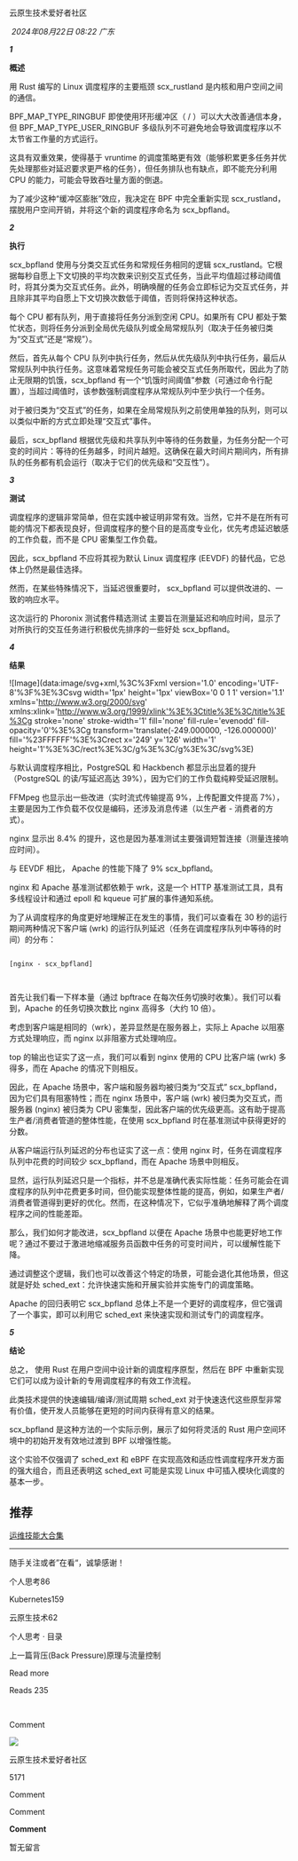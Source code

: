 # 

云原生技术爱好者社区

 _2024年08月22日 08:22_ _广东_

**_1_**

  

**概述**

用 Rust 编写的 Linux 调度程序的主要瓶颈 scx_rustland 是内核和用户空间之间的通信。

BPF_MAP_TYPE_RINGBUF 即使使用环形缓冲区（ / ）可以大大改善通信本身，但 BPF_MAP_TYPE_USER_RINGBUF 多级队列不可避免地会导致调度程序以不太节省工作量的方式运行。

这具有双重效果，使得基于 vruntime 的调度策略更有效（能够积累更多任务并优先处理那些对延迟要求更严格的任务），但任务排队也有缺点，即不能充分利用 CPU 的能力，可能会导致吞吐量方面的倒退。

为了减少这种“缓冲区膨胀”效应，我决定在 BPF 中完全重新实现 scx_rustland，摆脱用户空间开销，并将这个新的调度程序命名为 scx_bpfland。

**_2_**

  

**执行**

scx_bpfland 使用与分类交互式任务和常规任务相同的逻辑 scx_rustland。它根据每秒自愿上下文切换的平均次数来识别交互式任务，当此平均值超过移动阈值时，将其分类为交互式任务。此外，明确唤醒的任务会立即标记为交互式任务，并且除非其平均自愿上下文切换次数低于阈值，否则将保持这种状态。

每个 CPU 都有队列，用于直接将任务分派到空闲 CPU。如果所有 CPU 都处于繁忙状态，则将任务分派到全局优先级队列或全局常规队列（取决于任务被归类为“交互式”还是“常规”）。

然后，首先从每个 CPU 队列中执行任务，然后从优先级队列中执行任务，最后从常规队列中执行任务。这意味着常规任务可能会被交互式任务所取代，因此为了防止无限期的饥饿，scx_bpfland 有一个“饥饿时间阈值”参数（可通过命令行配置），当超过阈值时，该参数强制调度程序从常规队列中至少执行一个任务。

对于被归类为“交互式”的任务，如果在全局常规队列之前使用单独的队列，则可以以类似中断的方式立即处理“交互式”事件。

最后，scx_bpfland 根据优先级和共享队列中等待的任务数量，为任务分配一个可变的时间片：等待的任务越多，时间片越短。这确保在最大时间片期间内，所有排队的任务都有机会运行（取决于它们的优先级和“交互性”）。

**_3_**

  

**测试**

调度程序的逻辑非常简单，但在实践中被证明非常有效。当然，它并不是在所有可能的情况下都表现良好，但调度程序的整个目的是高度专业化，优先考虑延迟敏感的工作负载，而不是 CPU 密集型工作负载。

因此，scx_bpfland 不应将其视为默认 Linux 调度程序 (EEVDF) 的替代品，它总体上仍然是最佳选择。

然而，在某些特殊情况下，当延迟很重要时， scx_bpfland 可以提供改进的、一致的响应水平。

这次运行的 Phoronix 测试套件精选测试 主要旨在测量延迟和响应时间，显示了对所执行的交互任务进行积极优先排序的一些好处 scx_bpfland。

**_4_**

  

**结果**

![Image](data:image/svg+xml,%3C%3Fxml version='1.0' encoding='UTF-8'%3F%3E%3Csvg width='1px' height='1px' viewBox='0 0 1 1' version='1.1' xmlns='http://www.w3.org/2000/svg' xmlns:xlink='http://www.w3.org/1999/xlink'%3E%3Ctitle%3E%3C/title%3E%3Cg stroke='none' stroke-width='1' fill='none' fill-rule='evenodd' fill-opacity='0'%3E%3Cg transform='translate(-249.000000, -126.000000)' fill='%23FFFFFF'%3E%3Crect x='249' y='126' width='1' height='1'%3E%3C/rect%3E%3C/g%3E%3C/g%3E%3C/svg%3E)

与默认调度程序相比，PostgreSQL 和 Hackbench 都显示出显着的提升（PostgreSQL 的读/写延迟高达 39%），因为它们的工作负载纯粹受延迟限制。

FFMpeg 也显示出一些改进（实时流式传输提高 9%，上传配置文件提高 7%），主要是因为工作负载不仅仅是编码，还涉及消息传递（以生产者 - 消费者的方式）。

nginx 显示出 8.4% 的提升，这也是因为基准测试主要强调短暂连接（测量连接响应时间）。

与 EEVDF 相比， Apache 的性能下降了 9% scx_bpfland。

nginx 和 Apache 基准测试都依赖于 wrk，这是一个 HTTP 基准测试工具，具有多线程设计和通过 epoll 和 kqueue 可扩展的事件通知系统。

为了从调度程序的角度更好地理解正在发生的事情，我们可以查看在 30 秒的运行期间两种情况下客户端 (wrk) 的运行队列延迟（任务在调度程序队列中等待的时间）的分布：

```

```

  

  

```
[nginx - scx_bpfland]
```

```

```

```

```

首先让我们看一下样本量（通过 bpftrace 在每次任务切换时收集）。我们可以看到，Apache 的任务切换次数比 nginx 高得多（大约 10 倍）。

  

考虑到客户端是相同的（wrk），差异显然是在服务器上，实际上 Apache 以阻塞方式处理响应，而 nginx 以非阻塞方式处理响应。

top 的输出也证实了这一点，我们可以看到 nginx 使用的 CPU 比客户端 (wrk) 多得多，而在 Apache 的情况下则相反。

因此，在 Apache 场景中，客户端和服务器均被归类为“交互式” scx_bpfland，因为它们具有阻塞特性；而在 nginx 场景中，客户端 (wrk) 被归类为交互式，而服务器 (nginx) 被归类为 CPU 密集型，因此客户端的优先级更高。这有助于提高生产者/消费者管道的整体性能，在使用 scx_bpfland 时在基准测试中获得更好的分数。

从客户端运行队列延迟的分布也证实了这一点：使用 nginx 时，任务在调度程序队列中花费的时间较少 scx_bpfland，而在 Apache 场景中则相反。

显然，运行队列延迟只是一个指标，并不总是准确代表实际性能：任务可能会在调度程序的队列中花费更多时间，但仍能实现整体性能的提高，例如，如果生产者/消费者管道得到更好的优化。然而，在这种情况下，它似乎准确地解释了两个调度程序之间的性能差距。

那么，我们如何才能改进，scx_bpfland 以便在 Apache 场景中也能更好地工作呢？通过不要过于激进地缩减服务员函数中任务的可变时间片，可以缓解性能下降。

通过调整这个逻辑，我们也可以改善这个特定的场景，可能会退化其他场景，但这就是好处 sched_ext：允许快速实施和开展实验并实施专门的调度策略。

Apache 的回归表明它 scx_bpfland 总体上不是一个更好的调度程序，但它强调了一个事实，即可以利用它 sched_ext 来快速实现和测试专门的调度程序。

**_5_**

  

**结论**

总之， 使用 Rust 在用户空间中设计新的调度程序原型，然后在 BPF 中重新实现它们可以成为设计新的专用调度程序的有效工作流程。

此类技术提供的快速编辑/编译/测试周期 sched_ext 对于快速迭代这些原型非常有价值，使开发人员能够在更短的时间内获得有意义的结果。

scx_bpfland 是这种方法的一个实际示例，展示了如何将灵活的 Rust 用户空间环境中的初始开发有效地过渡到 BPF 以增强性能。

这个实验不仅强调了 sched_ext 和 eBPF 在实现高效和适应性调度程序开发方面的强大组合，而且还表明这 sched_ext 可能是实现 Linux 中可插入模块化调度的基本一步。

## 推荐

[运维技能大合集](https://mp.weixin.qq.com/s?__biz=MzI3NTEwOTA4OQ==&mid=2649185045&idx=1&sn=e8a669ff8ea1b91ab79ae86cb3761f30&chksm=f27b15f0f7f305bd0908a0b8c54fc31da02d650225531a3e3a8aa592f67a88cc5bafae0918c4&mpshare=1&scene=24&srcid=08248NBiNFGsPB4PF9BbdTyv&sharer_shareinfo=425611c28badade47c8976230008c633&sharer_shareinfo_first=e2dd5afd9e9472b3a8fdfc523328544a&key=daf9bdc5abc4e8d03fb3f182ff654b48f32fa98f23f9934040f7729799e5d83edf2368a6047833988b37e62d0c3a0f9a8725c6d8c71ec0595dfa14ab51080dd67800bf5235796e86b63f5765c23062d0134a45419c4f41e4b80dd61b731b0f5b8fe349fd02a386c76693daf23c8c1d7ebfc8369068ba600a6cd939aea085df67&ascene=14&uin=MTEwNTU1MjgwMw%3D%3D&devicetype=iMac+MacBookAir10%2C1+OSX+OSX+14.6.1+build(23G93)&version=13080710&nettype=WIFI&lang=en&countrycode=CN&fontScale=100&exportkey=n_ChQIAhIQzyCOzuUf%2FTGBpQhy0kH0wBKUAgIE97dBBAEAAAAAAOd8EmT7%2BckAAAAOpnltbLcz9gKNyK89dVj0rG02lgpT52O012TvgoEJ1U%2FHzYIa%2FtGJ78qG9wzajL5ZV8xYiA2ySDQreFfuZzxgF25PECcQQ4L%2BpoYd4kbounb%2BADRV7X%2F3lXSzb4PTSlhX2dg6Ic9AM4Deuc582U5wJk09VEeIsI9uGRHB6ynGvTK8mr75VHejD7leeW4G9S3Z2HI884YSwqqn9MH5nixsx8bo79%2BM0e5mrzbw%2FMY2dwHCy8pDXVuZcpMSkVURi6fFjE%2BjVyEhUAynN3xR6Kdbn6W7tqFSt6OQSBuIJhzHYbuxwv1GNJCLRdOl6xUKp2VYS4OR6sRb%2FXrcyF059w%3D%3D&acctmode=0&pass_ticket=8%2BY%2BfEgUhrEBRq0jbdpBF2%2B4ZIn5hi3ct0vE%2Ba85w1gIUNVNiJbX5IRua%2F7B4Duj&wx_header=0)

---

  

随手关注或者”在看“，诚挚感谢！

个人思考86

Kubernetes159

云原生技术62

个人思考 · 目录

上一篇背压(Back Pressure)原理与流量控制

Read more

Reads 235

​

Comment

[](javacript:;)

![](http://mmbiz.qpic.cn/mmbiz_png/hvZjCFh6diaQEgYWsPZBjiaUX30SgROIHsvKCFUpS894xnwNlNsAybG1IKsa7fMU7yPYYheKMZa1Ou6xSWX0YiaXg/300?wx_fmt=png&wxfrom=18)

云原生技术爱好者社区

5171

Comment

Comment

**Comment**

暂无留言